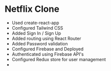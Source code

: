 # Netflix Clone

- Used create-react-app
- Configured Tailwind CSS
- Added Sign In / Sign Up
- Added routing using React Router
- Added Password validation
- Configured Firebase and Deployed
- Authenticated using Firebase API's
- Configured Redux store for user management
-
